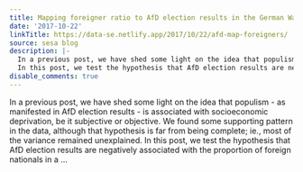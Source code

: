 ```yaml
---
title: Mapping foreigner ratio to AfD election results in the German Wahlkreise
date: '2017-10-22'
linkTitle: https://data-se.netlify.app/2017/10/22/afd-map-foreigners/
source: sesa blog
description: |-
  In a previous post, we have shed some light on the idea that populism - as manifested in AfD election results - is associated with socioeconomic deprivation, be it subjective or objective. We found some supporting pattern in the data, although that hypothesis is far from being complete; ie., most of the variance remained unexplained.
  In this post, we test the hypothesis that AfD election results are negatively associated with the proportion of foreign nationals in a ...
disable_comments: true
---
```

In a previous post, we have shed some light on the idea that populism - as manifested in AfD election results - is associated with socioeconomic deprivation, be it subjective or objective. We found some supporting pattern in the data, although that hypothesis is far from being complete; ie., most of the variance remained unexplained.
In this post, we test the hypothesis that AfD election results are negatively associated with the proportion of foreign nationals in a ...